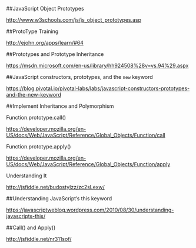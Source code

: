 ##JavaScript Object Prototypes

http://www.w3schools.com/js/js_object_prototypes.asp

##ProtoType Training

http://ejohn.org/apps/learn/#64

##Prototypes and Prototype Inheritance

https://msdn.microsoft.com/en-us/library/hh924508%28v=vs.94%29.aspx

##JavaScript constructors, prototypes, and the `new` keyword

https://blog.pivotal.io/pivotal-labs/labs/javascript-constructors-prototypes-and-the-new-keyword

##Implement Inheritance and Polymorphism

Function.prototype.call()

https://developer.mozilla.org/en-US/docs/Web/JavaScript/Reference/Global_Objects/Function/call

Function.prototype.apply()

https://developer.mozilla.org/en-US/docs/Web/JavaScript/Reference/Global_Objects/Function/apply

Understanding It

http://jsfiddle.net/budostylzz/zc2sLexw/

##Understanding JavaScript’s this keyword

https://javascriptweblog.wordpress.com/2010/08/30/understanding-javascripts-this/

##Call() and Apply()

http://jsfiddle.net/nr311sof/













